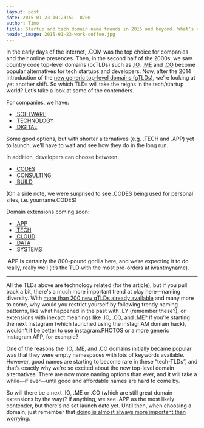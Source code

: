 ```yaml
---
layout: post
date: 2015-01-23 10:23:51 -0700
author: Timo
title: Startup and tech domain name trends in 2015 and beyond. What’s coming after .IO, .CO, and .ME?
header_image: 2015-01-23-work-coffee.jpg
---
```


<!-- excerpt -->

In the early days of the internet, .COM was the top choice for companies and their online presences. Then, in the second half of the 2000s, we saw country code top-level domains (ccTLDs) such as [.IO](https://iwantmyname.com/domains/io-domain-name-registration-for-british-indian-ocean-territory), [.ME](https://iwantmyname.com/domains/me-montenegrean-domain-name-registration-for-montenegro) and [.CO](https://iwantmyname.com/domains/co-colombian-domain-name-registration-for-colombia) become popular alternatives for tech startups and developers. Now, after the 2014 introduction of the [new generic top-level domains (gTLDs)](https://iwantmyname.com/domains/new-gtld-domain-extensions), we’re looking at yet another shift. So which TLDs will take the reigns in the tech/startup world? Let’s take a look at some of the contenders.

<!-- /excerpt -->

For companies, we have:

- [.SOFTWARE](https://iwantmyname.com/domains/dot-software)
- [.TECHNOLOGY](https://iwantmyname.com/domains/dot-technology)
- [.DIGITAL](https://iwantmyname.com/domains/dot-digital)

Some good options, but with shorter alternatives (e.g. .TECH and .APP) yet to launch, we’ll have to wait and see how they do in the long run.

In addition, developers can choose between:

- [.CODES](https://iwantmyname.com/domains/dot-codes)
- [.CONSULTING](https://iwantmyname.com/domains/dot-consulting)
- [.BUILD](https://iwantmyname.com/domains/dot-build)

(On a side note, we were surprised to see .CODES being used for personal sites, i.e. yourname.CODES)

Domain extensions coming soon:

- [.APP](https://iwantmyname.com/domains/dot-app)
- [.TECH](https://iwantmyname.com/domains/dot-tech)
- [.CLOUD](https://iwantmyname.com/domains/dot-cloud)
- [.DATA](https://iwantmyname.com/domains/dot-data)
- [.SYSTEMS](https://iwantmyname.com/domains/dot-systems)

.APP is certainly the 800-pound gorilla here, and we’re expecting it to do really, really well (it’s the TLD with the most pre-orders at iwantmyname).

***

All the TLDs above are technology related (for the article), but if you pull back a bit, there's a much more important trend at play here—naming diversity. With [more than 200 new gTLDs already available](https://iwantmyname.com/domains/new-gtld-domain-extensions) and many more to come, why would you restrict yourself by following trendy naming patterns, like what happened in the past with .LY (remember these?), or extensions with inexact meanings like .IO, .CO, and .ME? If you’re starting the next Instagram (which launched using the instagr.AM domain hack), wouldn’t it be better to use instagram.PHOTOS or a more generic instagram.APP, for example?

One of the reasons the .IO, .ME, and .CO domains initially became popular was that they were empty namespaces with lots of keywords available. However, good names are starting to become rare in these “tech-TLDs”, and that’s exactly why we’re so excited about the new top-level domain alternatives. There are now more naming options than ever, and it will take a while—if ever—until good and affordable names are hard to come by.

So will there be a next .IO, .ME or .CO (which are still great domain extensions by the way)? If anything, we see .APP as the most likely contender, but there's no set launch date yet. Until then, when choosing a domain, just remember that [doing is almost always more important than worrying](https://iwantmyname.com/blog/2015/01/doing-is-almost-always-more-important-than-worrying.html).
